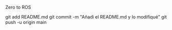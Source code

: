 Zero to ROS

git add README.md
git commit -m "Añadì el README.md y lo modifiqué"
git push -u origin main

